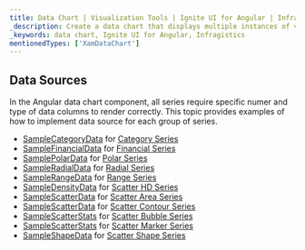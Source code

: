 ```yaml
---
title: Data Chart | Visualization Tools | Ignite UI for Angular | Infragistics | Data Source
_description: Create a data chart that displays multiple instances of visual elements in the same plot area in order to create composite chart views.
_keywords: data chart, Ignite UI for Angular, Infragistics
mentionedTypes: ['XamDataChart']
---
```


## Data Sources

In the Angular data chart component, all series require specific numer and type of data columns to render correctly. This topic provides examples of how to implement data source for each group of series.

-   [SampleCategoryData](data-chart-data-sources-category.md) for [Category Series](data-chart-type-category-series.md)
-   [SampleFinancialData](data-chart-data-sources-financial.md) for [Financial Series](data-chart-type-financial-series.md)
-   [SamplePolarData](data-chart-data-sources-polar.md) for [Polar Series](data-chart-type-polar-series.md)
-   [SampleRadialData](data-chart-data-sources-radial.md) for [Radial Series](data-chart-type-radial-series.md)
-   [SampleRangeData](data-chart-data-sources-range.md) for [Range Series](data-chart-type-range-series.md)
-   [SampleDensityData](data-chart-data-sources-density.md) for [Scatter HD Series](data-chart-type-scatter-hd-series.md)
-   [SampleScatterData](data-chart-data-sources-scatter.md) for [Scatter Area Series](data-chart-type-scatter-contour-series.md)
-   [SampleScatterData](data-chart-data-sources-scatter.md) for [Scatter Contour Series](data-chart-type-scatter-contour-series.md)
-   [SampleScatterStats](data-chart-data-sources-stats.md) for [Scatter Bubble Series](data-chart-type-scatter-bubble-series.md)
-   [SampleScatterStats](data-chart-data-sources-stats.md) for [Scatter Marker Series](data-chart-type-scatter-point-series.md)
-   [SampleShapeData](data-chart-data-sources-shape.md) for [Scatter Shape Series](data-chart-type-shape-series.md)
